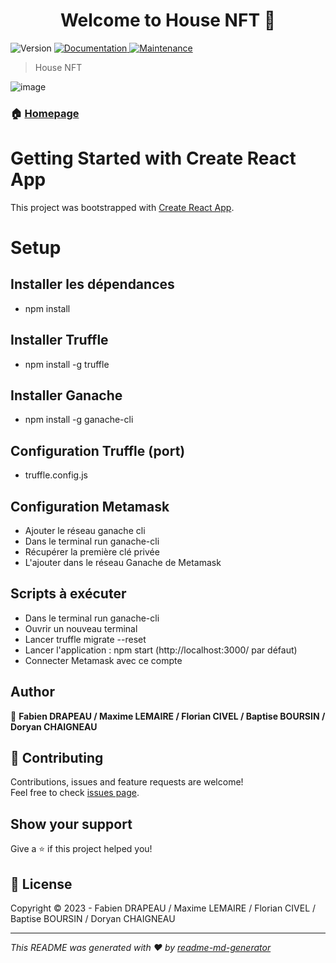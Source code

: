 <h1 align="center">Welcome to House NFT 👋</h1>
<p>
  <img alt="Version" src="https://img.shields.io/badge/version-1.0.0-blue.svg?cacheSeconds=2592000" />
  <a href="https://github.com/ChaigneauDoryan/doryanchaigneau.fr#readme" target="_blank">
    <img alt="Documentation" src="https://img.shields.io/badge/documentation-yes-brightgreen.svg" />
  </a>
  <a href="https://github.com/ChaigneauDoryan/doryanchaigneau.fr/graphs/commit-activity" target="_blank">
    <img alt="Maintenance" src="https://img.shields.io/badge/Maintained%3F-yes-green.svg" />
  </a>
</p>

> House NFT

![image](https://github.com/ChaigneauDoryan/houseNFT/assets/47042254/dc65ca89-38a0-4aaa-aa28-1bc6681fa5a0)

### 🏠 [Homepage](https://github.com/ChaigneauDoryan/houseNFT#readme)

# Getting Started with Create React App

This project was bootstrapped with [Create React App](https://github.com/facebook/create-react-app).

# Setup

## Installer les dépendances
- npm install

## Installer Truffle
- npm install -g truffle

## Installer Ganache
- npm install -g ganache-cli

## Configuration Truffle (port)
- truffle.config.js

## Configuration Metamask
- Ajouter le réseau ganache cli
- Dans le terminal run ganache-cli
- Récupérer la première clé privée
- L'ajouter dans le réseau Ganache de Metamask

## Scripts à exécuter
- Dans le terminal run ganache-cli
- Ouvrir un nouveau terminal
- Lancer truffle migrate --reset
- Lancer l'application : npm start (http://localhost:3000/ par défaut)
- Connecter Metamask avec ce compte

## Author

👤 **Fabien DRAPEAU / Maxime LEMAIRE / Florian CIVEL / Baptise BOURSIN / Doryan CHAIGNEAU**

## 🤝 Contributing

Contributions, issues and feature requests are welcome!<br />Feel free to check [issues page](https://github.com/ChaigneauDoryan/houseNFT/issues).

## Show your support

Give a ⭐️ if this project helped you!

## 📝 License

Copyright © 2023 - Fabien DRAPEAU / Maxime LEMAIRE / Florian CIVEL / Baptise BOURSIN / Doryan CHAIGNEAU<br />

***
_This README was generated with ❤️ by [readme-md-generator](https://github.com/kefranabg/readme-md-generator)_
